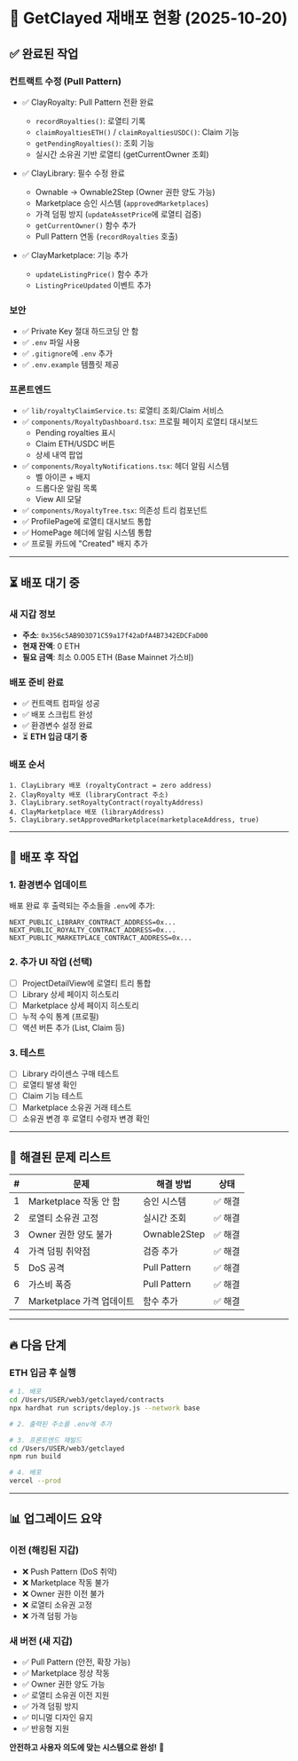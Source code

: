 # 🚀 GetClayed 재배포 현황 (2025-10-20)

## ✅ 완료된 작업

### 컨트랙트 수정 (Pull Pattern)
- ✅ ClayRoyalty: Pull Pattern 전환 완료
  - `recordRoyalties()`: 로열티 기록
  - `claimRoyaltiesETH()` / `claimRoyaltiesUSDC()`: Claim 기능
  - `getPendingRoyalties()`: 조회 기능
  - 실시간 소유권 기반 로열티 (getCurrentOwner 조회)

- ✅ ClayLibrary: 필수 수정 완료
  - Ownable → Ownable2Step (Owner 권한 양도 가능)
  - Marketplace 승인 시스템 (`approvedMarketplaces`)
  - 가격 덤핑 방지 (`updateAssetPrice`에 로열티 검증)
  - `getCurrentOwner()` 함수 추가
  - Pull Pattern 연동 (`recordRoyalties` 호출)

- ✅ ClayMarketplace: 기능 추가
  - `updateListingPrice()` 함수 추가
  - `ListingPriceUpdated` 이벤트 추가

### 보안
- ✅ Private Key 절대 하드코딩 안 함
- ✅ `.env` 파일 사용
- ✅ `.gitignore`에 `.env` 추가
- ✅ `.env.example` 템플릿 제공

### 프론트엔드
- ✅ `lib/royaltyClaimService.ts`: 로열티 조회/Claim 서비스
- ✅ `components/RoyaltyDashboard.tsx`: 프로필 페이지 로열티 대시보드
  - Pending royalties 표시
  - Claim ETH/USDC 버튼
  - 상세 내역 팝업
- ✅ `components/RoyaltyNotifications.tsx`: 헤더 알림 시스템
  - 벨 아이콘 + 배지
  - 드롭다운 알림 목록
  - View All 모달
- ✅ `components/RoyaltyTree.tsx`: 의존성 트리 컴포넌트
- ✅ ProfilePage에 로열티 대시보드 통합
- ✅ HomePage 헤더에 알림 시스템 통합
- ✅ 프로필 카드에 "Created" 배지 추가

---

## ⏳ 배포 대기 중

### 새 지갑 정보
- **주소**: `0x356c5AB9D3D71C59a17f42aDfA4B7342EDCFaD00`
- **현재 잔액**: 0 ETH
- **필요 금액**: 최소 0.005 ETH (Base Mainnet 가스비)

### 배포 준비 완료
- ✅ 컨트랙트 컴파일 성공
- ✅ 배포 스크립트 완성
- ✅ 환경변수 설정 완료
- ⏳ **ETH 입금 대기 중**

### 배포 순서
```
1. ClayLibrary 배포 (royaltyContract = zero address)
2. ClayRoyalty 배포 (libraryContract 주소)
3. ClayLibrary.setRoyaltyContract(royaltyAddress)
4. ClayMarketplace 배포 (libraryAddress)
5. ClayLibrary.setApprovedMarketplace(marketplaceAddress, true)
```

---

## 📝 배포 후 작업

### 1. 환경변수 업데이트
배포 완료 후 출력되는 주소들을 `.env`에 추가:
```
NEXT_PUBLIC_LIBRARY_CONTRACT_ADDRESS=0x...
NEXT_PUBLIC_ROYALTY_CONTRACT_ADDRESS=0x...
NEXT_PUBLIC_MARKETPLACE_CONTRACT_ADDRESS=0x...
```

### 2. 추가 UI 작업 (선택)
- [ ] ProjectDetailView에 로열티 트리 통합
- [ ] Library 상세 페이지 히스토리
- [ ] Marketplace 상세 페이지 히스토리
- [ ] 누적 수익 통계 (프로필)
- [ ] 액션 버튼 추가 (List, Claim 등)

### 3. 테스트
- [ ] Library 라이센스 구매 테스트
- [ ] 로열티 발생 확인
- [ ] Claim 기능 테스트
- [ ] Marketplace 소유권 거래 테스트
- [ ] 소유권 변경 후 로열티 수령자 변경 확인

---

## 🎯 해결된 문제 리스트

| # | 문제 | 해결 방법 | 상태 |
|---|------|----------|------|
| 1 | Marketplace 작동 안 함 | 승인 시스템 | ✅ 해결 |
| 2 | 로열티 소유권 고정 | 실시간 조회 | ✅ 해결 |
| 3 | Owner 권한 양도 불가 | Ownable2Step | ✅ 해결 |
| 4 | 가격 덤핑 취약점 | 검증 추가 | ✅ 해결 |
| 5 | DoS 공격 | Pull Pattern | ✅ 해결 |
| 6 | 가스비 폭증 | Pull Pattern | ✅ 해결 |
| 7 | Marketplace 가격 업데이트 | 함수 추가 | ✅ 해결 |

---

## 🔥 다음 단계

### ETH 입금 후 실행
```bash
# 1. 배포
cd /Users/USER/web3/getclayed/contracts
npx hardhat run scripts/deploy.js --network base

# 2. 출력된 주소를 .env에 추가

# 3. 프론트엔드 재빌드
cd /Users/USER/web3/getclayed
npm run build

# 4. 배포
vercel --prod
```

---

## 📊 업그레이드 요약

### 이전 (해킹된 지갑)
- ❌ Push Pattern (DoS 취약)
- ❌ Marketplace 작동 불가
- ❌ Owner 권한 이전 불가
- ❌ 로열티 소유권 고정
- ❌ 가격 덤핑 가능

### 새 버전 (새 지갑)
- ✅ Pull Pattern (안전, 확장 가능)
- ✅ Marketplace 정상 작동
- ✅ Owner 권한 양도 가능
- ✅ 로열티 소유권 이전 지원
- ✅ 가격 덤핑 방지
- ✅ 미니멀 디자인 유지
- ✅ 반응형 지원

**안전하고 사용자 의도에 맞는 시스템으로 완성!** 🎉

